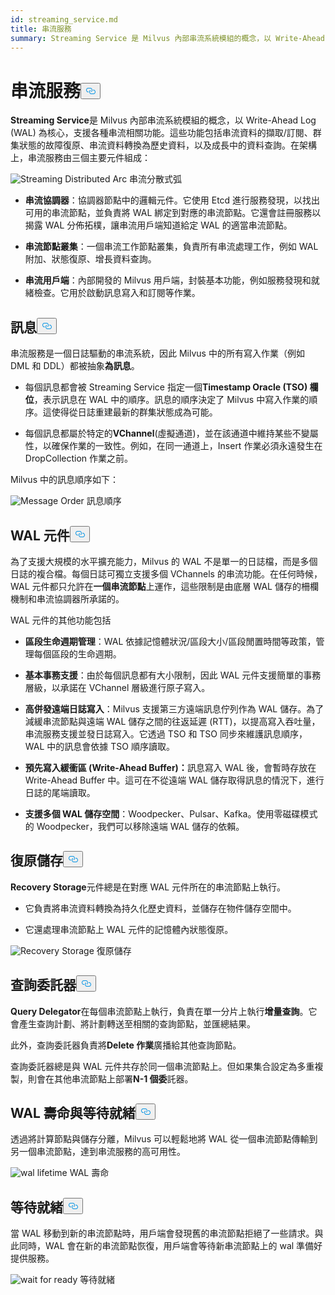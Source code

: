 ```yaml
---
id: streaming_service.md
title: 串流服務
summary: Streaming Service 是 Milvus 內部串流系統模組的概念，以 Write-Ahead Log (WAL) 為核心，支援各種串流相關功能。
---
```

<h1 id="Streaming-Service" class="common-anchor-header">串流服務<button data-href="#Streaming-Service" class="anchor-icon" translate="no">
      <svg translate="no"
        aria-hidden="true"
        focusable="false"
        height="20"
        version="1.1"
        viewBox="0 0 16 16"
        width="16"
      >
        <path
          fill="#0092E4"
          fill-rule="evenodd"
          d="M4 9h1v1H4c-1.5 0-3-1.69-3-3.5S2.55 3 4 3h4c1.45 0 3 1.69 3 3.5 0 1.41-.91 2.72-2 3.25V8.59c.58-.45 1-1.27 1-2.09C10 5.22 8.98 4 8 4H4c-.98 0-2 1.22-2 2.5S3 9 4 9zm9-3h-1v1h1c1 0 2 1.22 2 2.5S13.98 12 13 12H9c-.98 0-2-1.22-2-2.5 0-.83.42-1.64 1-2.09V6.25c-1.09.53-2 1.84-2 3.25C6 11.31 7.55 13 9 13h4c1.45 0 3-1.69 3-3.5S14.5 6 13 6z"
        ></path>
      </svg>
    </button></h1><p><strong>Streaming Service</strong>是 Milvus 內部串流系統模組的概念，以 Write-Ahead Log (WAL) 為核心，支援各種串流相關功能。這些功能包括串流資料的擷取/訂閱、群集狀態的故障復原、串流資料轉換為歷史資料，以及成長中的資料查詢。在架構上，串流服務由三個主要元件組成：</p>
<p>
  
   <span class="img-wrapper"> <img translate="no" src="/docs/v2.6.x/assets/streaming_distributed_arch.png" alt="Streaming Distributed Arc" class="doc-image" id="streaming-distributed-arc" />
   </span> <span class="img-wrapper"> <span>串流分散式弧</span> </span></p>
<ul>
<li><p><strong>串流協調器</strong>：協調器節點中的邏輯元件。它使用 Etcd 進行服務發現，以找出可用的串流節點，並負責將 WAL 綁定到對應的串流節點。它還會註冊服務以揭露 WAL 分佈拓樸，讓串流用戶端知道給定 WAL 的適當串流節點。</p></li>
<li><p><strong>串流節點叢集</strong>：一個串流工作節點叢集，負責所有串流處理工作，例如 WAL 附加、狀態復原、增長資料查詢。</p></li>
<li><p><strong>串流用戶端</strong>：內部開發的 Milvus 用戶端，封裝基本功能，例如服務發現和就緒檢查。它用於啟動訊息寫入和訂閱等作業。</p></li>
</ul>
<h2 id="Message" class="common-anchor-header">訊息<button data-href="#Message" class="anchor-icon" translate="no">
      <svg translate="no"
        aria-hidden="true"
        focusable="false"
        height="20"
        version="1.1"
        viewBox="0 0 16 16"
        width="16"
      >
        <path
          fill="#0092E4"
          fill-rule="evenodd"
          d="M4 9h1v1H4c-1.5 0-3-1.69-3-3.5S2.55 3 4 3h4c1.45 0 3 1.69 3 3.5 0 1.41-.91 2.72-2 3.25V8.59c.58-.45 1-1.27 1-2.09C10 5.22 8.98 4 8 4H4c-.98 0-2 1.22-2 2.5S3 9 4 9zm9-3h-1v1h1c1 0 2 1.22 2 2.5S13.98 12 13 12H9c-.98 0-2-1.22-2-2.5 0-.83.42-1.64 1-2.09V6.25c-1.09.53-2 1.84-2 3.25C6 11.31 7.55 13 9 13h4c1.45 0 3-1.69 3-3.5S14.5 6 13 6z"
        ></path>
      </svg>
    </button></h2><p>串流服務是一個日誌驅動的串流系統，因此 Milvus 中的所有寫入作業（例如 DML 和 DDL）都被抽象<strong>為訊息</strong>。</p>
<ul>
<li><p>每個訊息都會被 Streaming Service 指定一個<strong>Timestamp Oracle (TSO) 欄位</strong>，表示訊息在 WAL 中的順序。訊息的順序決定了 Milvus 中寫入作業的順序。這使得從日誌重建最新的群集狀態成為可能。</p></li>
<li><p>每個訊息都屬於特定的<strong>VChannel</strong>(虛擬通道)，並在該通道中維持某些不變屬性，以確保作業的一致性。例如，在同一通道上，Insert 作業必須永遠發生在 DropCollection 作業之前。</p></li>
</ul>
<p>Milvus 中的訊息順序如下：</p>
<p>
  
   <span class="img-wrapper"> <img translate="no" src="/docs/v2.6.x/assets/message_order.png" alt="Message Order" class="doc-image" id="message-order" />
   </span> <span class="img-wrapper"> <span>訊息順序</span> </span></p>
<h2 id="WAL-Component" class="common-anchor-header">WAL 元件<button data-href="#WAL-Component" class="anchor-icon" translate="no">
      <svg translate="no"
        aria-hidden="true"
        focusable="false"
        height="20"
        version="1.1"
        viewBox="0 0 16 16"
        width="16"
      >
        <path
          fill="#0092E4"
          fill-rule="evenodd"
          d="M4 9h1v1H4c-1.5 0-3-1.69-3-3.5S2.55 3 4 3h4c1.45 0 3 1.69 3 3.5 0 1.41-.91 2.72-2 3.25V8.59c.58-.45 1-1.27 1-2.09C10 5.22 8.98 4 8 4H4c-.98 0-2 1.22-2 2.5S3 9 4 9zm9-3h-1v1h1c1 0 2 1.22 2 2.5S13.98 12 13 12H9c-.98 0-2-1.22-2-2.5 0-.83.42-1.64 1-2.09V6.25c-1.09.53-2 1.84-2 3.25C6 11.31 7.55 13 9 13h4c1.45 0 3-1.69 3-3.5S14.5 6 13 6z"
        ></path>
      </svg>
    </button></h2><p>為了支援大規模的水平擴充能力，Milvus 的 WAL 不是單一的日誌檔，而是多個日誌的複合檔。每個日誌可獨立支援多個 VChannels 的串流功能。在任何時候，WAL 元件都只允許在<strong>一個串流節點</strong>上運作，這些限制是由底層 WAL 儲存的柵欄機制和串流協調器所承諾的。</p>
<p>WAL 元件的其他功能包括</p>
<ul>
<li><p><strong>區段生命週期管理</strong>：WAL 依據記憶體狀況/區段大小/區段閒置時間等政策，管理每個區段的生命週期。</p></li>
<li><p><strong>基本事務支援</strong>：由於每個訊息都有大小限制，因此 WAL 元件支援簡單的事務層級，以承諾在 VChannel 層級進行原子寫入。</p></li>
<li><p><strong>高併發遠端日誌寫入</strong>：Milvus 支援第三方遠端訊息佇列作為 WAL 儲存。為了減緩串流節點與遠端 WAL 儲存之間的往返延遲 (RTT)，以提高寫入吞吐量，串流服務支援並發日誌寫入。它透過 TSO 和 TSO 同步來維護訊息順序，WAL 中的訊息會依據 TSO 順序讀取。</p></li>
<li><p><strong>預先寫入緩衝區 (Write-Ahead Buffer)：</strong>訊息寫入 WAL 後，會暫時存放在 Write-Ahead Buffer 中。這可在不從遠端 WAL 儲存取得訊息的情況下，進行日誌的尾端讀取。</p></li>
<li><p><strong>支援多個 WAL 儲存空間</strong>：Woodpecker、Pulsar、Kafka。使用零磁碟模式的 Woodpecker，我們可以移除遠端 WAL 儲存的依賴。</p></li>
</ul>
<h2 id="Recovery-Storage" class="common-anchor-header">復原儲存<button data-href="#Recovery-Storage" class="anchor-icon" translate="no">
      <svg translate="no"
        aria-hidden="true"
        focusable="false"
        height="20"
        version="1.1"
        viewBox="0 0 16 16"
        width="16"
      >
        <path
          fill="#0092E4"
          fill-rule="evenodd"
          d="M4 9h1v1H4c-1.5 0-3-1.69-3-3.5S2.55 3 4 3h4c1.45 0 3 1.69 3 3.5 0 1.41-.91 2.72-2 3.25V8.59c.58-.45 1-1.27 1-2.09C10 5.22 8.98 4 8 4H4c-.98 0-2 1.22-2 2.5S3 9 4 9zm9-3h-1v1h1c1 0 2 1.22 2 2.5S13.98 12 13 12H9c-.98 0-2-1.22-2-2.5 0-.83.42-1.64 1-2.09V6.25c-1.09.53-2 1.84-2 3.25C6 11.31 7.55 13 9 13h4c1.45 0 3-1.69 3-3.5S14.5 6 13 6z"
        ></path>
      </svg>
    </button></h2><p><strong>Recovery Storage</strong>元件總是在對應 WAL 元件所在的串流節點上執行。</p>
<ul>
<li><p>它負責將串流資料轉換為持久化歷史資料，並儲存在物件儲存空間中。</p></li>
<li><p>它還處理串流節點上 WAL 元件的記憶體內狀態復原。</p></li>
</ul>
<p>
  
   <span class="img-wrapper"> <img translate="no" src="/docs/v2.6.x/assets/recovery_storage.png" alt="Recovery Storage" class="doc-image" id="recovery-storage" />
   </span> <span class="img-wrapper"> <span>復原儲存</span> </span></p>
<h2 id="Query-Delegator" class="common-anchor-header">查詢委託器<button data-href="#Query-Delegator" class="anchor-icon" translate="no">
      <svg translate="no"
        aria-hidden="true"
        focusable="false"
        height="20"
        version="1.1"
        viewBox="0 0 16 16"
        width="16"
      >
        <path
          fill="#0092E4"
          fill-rule="evenodd"
          d="M4 9h1v1H4c-1.5 0-3-1.69-3-3.5S2.55 3 4 3h4c1.45 0 3 1.69 3 3.5 0 1.41-.91 2.72-2 3.25V8.59c.58-.45 1-1.27 1-2.09C10 5.22 8.98 4 8 4H4c-.98 0-2 1.22-2 2.5S3 9 4 9zm9-3h-1v1h1c1 0 2 1.22 2 2.5S13.98 12 13 12H9c-.98 0-2-1.22-2-2.5 0-.83.42-1.64 1-2.09V6.25c-1.09.53-2 1.84-2 3.25C6 11.31 7.55 13 9 13h4c1.45 0 3-1.69 3-3.5S14.5 6 13 6z"
        ></path>
      </svg>
    </button></h2><p><strong>Query Delegator</strong>在每個串流節點上執行，負責在單一分片上執行<strong>增量查詢</strong>。它會產生查詢計劃、將計劃轉送至相關的查詢節點，並匯總結果。</p>
<p>此外，查詢委託器負責將<strong>Delete 作業</strong>廣播給其他查詢節點。</p>
<p>查詢委託器總是與 WAL 元件共存於同一個串流節點上。但如果集合設定為多重複製，則會在其他串流節點上部署<strong>N-1 個委</strong>託器。</p>
<h2 id="WAL-Lifetime-and-Wait-for-Ready" class="common-anchor-header">WAL 壽命與等待就緒<button data-href="#WAL-Lifetime-and-Wait-for-Ready" class="anchor-icon" translate="no">
      <svg translate="no"
        aria-hidden="true"
        focusable="false"
        height="20"
        version="1.1"
        viewBox="0 0 16 16"
        width="16"
      >
        <path
          fill="#0092E4"
          fill-rule="evenodd"
          d="M4 9h1v1H4c-1.5 0-3-1.69-3-3.5S2.55 3 4 3h4c1.45 0 3 1.69 3 3.5 0 1.41-.91 2.72-2 3.25V8.59c.58-.45 1-1.27 1-2.09C10 5.22 8.98 4 8 4H4c-.98 0-2 1.22-2 2.5S3 9 4 9zm9-3h-1v1h1c1 0 2 1.22 2 2.5S13.98 12 13 12H9c-.98 0-2-1.22-2-2.5 0-.83.42-1.64 1-2.09V6.25c-1.09.53-2 1.84-2 3.25C6 11.31 7.55 13 9 13h4c1.45 0 3-1.69 3-3.5S14.5 6 13 6z"
        ></path>
      </svg>
    </button></h2><p>透過將計算節點與儲存分離，Milvus 可以輕鬆地將 WAL 從一個串流節點傳輸到另一個串流節點，達到串流服務的高可用性。</p>
<p>
  
   <span class="img-wrapper"> <img translate="no" src="/docs/v2.6.x/assets/wal_lifetime.png" alt="wal lifetime" class="doc-image" id="wal-lifetime" />
   </span> <span class="img-wrapper"> <span>WAL 壽命</span> </span></p>
<h2 id="Wait-for-Ready" class="common-anchor-header">等待就緒<button data-href="#Wait-for-Ready" class="anchor-icon" translate="no">
      <svg translate="no"
        aria-hidden="true"
        focusable="false"
        height="20"
        version="1.1"
        viewBox="0 0 16 16"
        width="16"
      >
        <path
          fill="#0092E4"
          fill-rule="evenodd"
          d="M4 9h1v1H4c-1.5 0-3-1.69-3-3.5S2.55 3 4 3h4c1.45 0 3 1.69 3 3.5 0 1.41-.91 2.72-2 3.25V8.59c.58-.45 1-1.27 1-2.09C10 5.22 8.98 4 8 4H4c-.98 0-2 1.22-2 2.5S3 9 4 9zm9-3h-1v1h1c1 0 2 1.22 2 2.5S13.98 12 13 12H9c-.98 0-2-1.22-2-2.5 0-.83.42-1.64 1-2.09V6.25c-1.09.53-2 1.84-2 3.25C6 11.31 7.55 13 9 13h4c1.45 0 3-1.69 3-3.5S14.5 6 13 6z"
        ></path>
      </svg>
    </button></h2><p>當 WAL 移動到新的串流節點時，用戶端會發現舊的串流節點拒絕了一些請求。與此同時，WAL 會在新的串流節點恢復，用戶端會等待新串流節點上的 wal 準備好提供服務。</p>
<p>
  
   <span class="img-wrapper"> <img translate="no" src="/docs/v2.6.x/assets/streaming_wait_for_ready.png" alt="wait for ready" class="doc-image" id="wait-for-ready" />
   </span> <span class="img-wrapper"> <span>等待就緒</span> </span></p>
